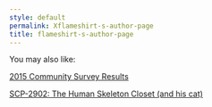 ```yaml
---
style: default
permalink: Xflameshirt-s-author-page
title: flameshirt-s-author-page
---
```

You may also like:

[2015 Community Survey Results](http://scp-wiki.net/2015-survey-results)

[SCP-2902: The Human Skeleton Closet (and his cat)](http://scp-wiki.net/scp-2902)

